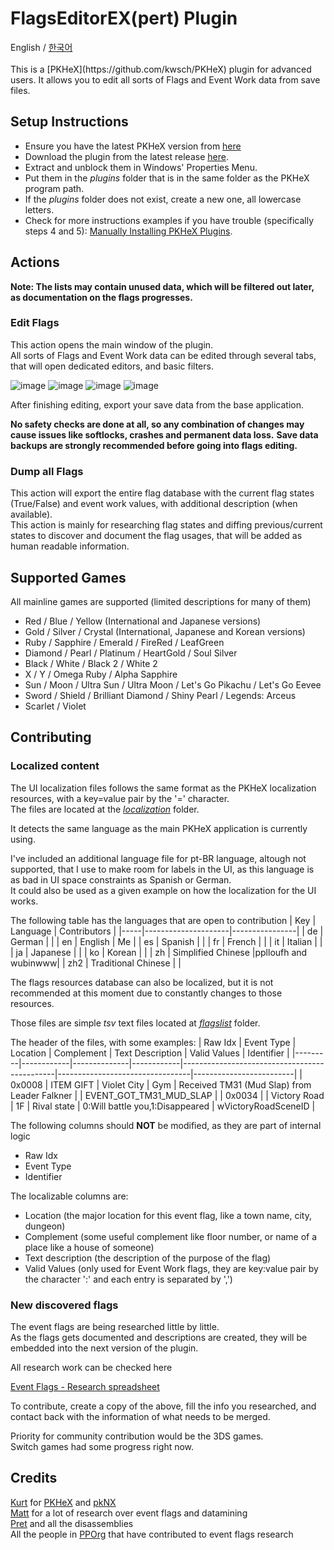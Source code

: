 # FlagsEditorEX(pert) Plugin

<div>
  <span>English</span> / <a href="README-ko.md">한국어</a>
</div>
<br>
This is a [PKHeX](https://github.com/kwsch/PKHeX) plugin for advanced users.
It allows you to edit all sorts of Flags and Event Work data from save files.

## Setup Instructions
- Ensure you have the latest PKHeX version from [here](https://projectpokemon.org/pkhex/)
- Download the plugin from the latest release [here](https://github.com/fattard/FlagsEditorEXPlugin/releases/latest).
- Extract and unblock them in Windows' Properties Menu.
- Put them in the *plugins* folder that is in the same folder as the PKHeX program path.
- If the *plugins* folder does not exist, create a new one, all lowercase letters.
- Check for more instructions examples if you have trouble (specifically steps 4 and 5): [Manually Installing PKHeX Plugins](https://github.com/architdate/PKHeX-Plugins/wiki/Installing-PKHeX-Plugins#manual-installation-or-installing-older-releases).

## Actions

**Note: The lists may contain unused data, which will be filtered out later, as documentation on the flags progresses.**  

### Edit Flags

This action opens the main window of the plugin.  
All sorts of Flags and Event Work data can be edited through several tabs, that will open dedicated editors, and basic filters.  

![image](https://github.com/fattard/FlagsEditorEXPlugin/assets/1159052/bdc96090-d506-49b6-9c21-3283a999a0bf)
![image](https://github.com/fattard/FlagsEditorEXPlugin/assets/1159052/5d7ccace-e6de-4a54-9a08-f39d2458c1ee)
![image](https://github.com/fattard/FlagsEditorEXPlugin/assets/1159052/5aff3825-be2f-4f3d-aee2-489a599eb354)
![image](https://github.com/fattard/FlagsEditorEXPlugin/assets/1159052/640c5696-6939-4ba6-8d7a-23d40264bc68)

After finishing editing, export your save data from the base application.

**No safety checks are done at all, so any combination of changes may cause issues like softlocks, crashes and permanent data loss.**
**Save data backups are strongly recommended before going into flags editing.**

### Dump all Flags

This action will export the entire flag database with the current flag states (True/False) and event work values, with additional description (when available).  
This action is mainly for researching flag states and diffing previous/current states to discover and document the flag usages, that will be added as human readable information.  

## Supported Games
All mainline games are supported (limited descriptions for many of them)

- Red / Blue / Yellow (International and Japanese versions)
- Gold / Silver / Crystal (International, Japanese and Korean versions)
- Ruby / Sapphire / Emerald / FireRed / LeafGreen
- Diamond / Pearl / Platinum / HeartGold / Soul Silver
- Black / White / Black 2 / White 2
- X / Y / Omega Ruby / Alpha Sapphire
- Sun / Moon / Ultra Sun / Ultra Moon / Let's Go Pikachu / Let's Go Eevee
- Sword / Shield / Brilliant Diamond / Shiny Pearl / Legends: Arceus
- Scarlet / Violet

## Contributing

### Localized content

The UI localization files follows the same format as the PKHeX localization resources, with a key=value pair by the '=' character.  
The files are located at the [_localization_](/localization) folder.

It detects the same language as the main PKHeX application is currently using.

I've included an additional language file for pt-BR language, altough not supported, that I use to make room for labels in the UI, as this language is as bad in UI space constraints as Spanish or German.  
It could also be used as a given example on how the localization for the UI works.

The following table has the languages that are open to contribution
| Key | Language            | Contributors   |
|-----|---------------------|----------------|
| de  | German              |                |
| en  | English             | Me             |
| es  | Spanish             |                |
| fr  | French              |                |
| it  | Italian             |                |
| ja  | Japanese            |                |
| ko  | Korean              |                |
| zh  | Simplified Chinese  |pplloufh and wubinwww|
| zh2 | Traditional Chinese |                |

The flags resources database can also be localized, but it is not recommended at this moment due to constantly changes to those resources.

Those files are simple _tsv_ text files located at  [_flagslist_](/flagslist) folder.

The header of the files, with some examples:
| Raw Idx | Event Type | Location     | Complement | Text Description                             | Valid Values                    | Identifier              |
|---------|------------|--------------|------------|----------------------------------------------|---------------------------------|-------------------------|
| 0x0008  | ITEM GIFT  | Violet City  | Gym        | Received TM31 (Mud Slap) from Leader Falkner |                                 | EVENT_GOT_TM31_MUD_SLAP |
| 0x0034  |            | Victory Road | 1F         | Rival state                                  | 0:Will battle you,1:Disappeared | wVictoryRoadSceneID     |

The following columns should **NOT** be modified, as they are part of internal logic
- Raw Idx
- Event Type
- Identifier

The localizable columns are:
- Location (the major location for this event flag, like a town name, city, dungeon)
- Complement (some useful complement like floor number, or name of a place like a house of someone)
- Text description (the description of the purpose of the flag)
- Valid Values (only used for Event Work flags, they are key:value pair by the character ':' and each entry is separated by ',')

### New discovered flags

The event flags are being researched little by little.  
As the flags gets documented and descriptions are created, they will be embedded into the next version of the plugin.

All research work can be checked here

[Event Flags - Research spreadsheet](https://docs.google.com/spreadsheets/d/1PkY3AVafdOEqKiD_TzD4hTDRvf39ad-eI7e4JylyVII/copy)

To contribute, create a copy of the above, fill the info you researched, and contact back with the information of what needs to be merged.

Priority for community contribution would be the 3DS games.  
Switch games had some progress right now.

## Credits

[Kurt](https://github.com/kwsch) for [PKHeX](https://github.com/kwsch/PKHeX) and [pkNX](https://github.com/kwsch/pkNX)  
[Matt](https://github.com/sora10pls) for a lot of research over event flags and datamining  
[Pret](https://github.com/Pret) and all the disassemblies  
All the people in [PPOrg](https://projectpokemon.org) that have contributed to event flags research
